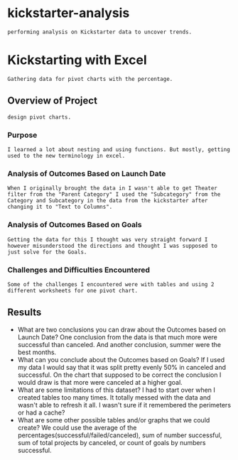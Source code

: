 # kickstarter-analysis
	performing analysis on Kickstarter data to uncover trends.
# Kickstarting with Excel
	Gathering data for pivot charts with the percentage.
## Overview of Project
	design pivot charts.
### Purpose
	I learned a lot about nesting and using functions. But mostly, getting used to the new terminology in excel.
 
### Analysis of Outcomes Based on Launch Date
	When I originally brought the data in I wasn't able to get Theater filter from the "Parent Category" I used the "Subcategory" from the Category and Subcategory in the data from the kickstarter after changing it to "Text to Columns".   
### Analysis of Outcomes Based on Goals
	Getting the data for this I thought was very straight forward I however misunderstood the directions and thought I was supposed to just solve for the Goals. 
### Challenges and Difficulties Encountered
	Some of the challenges I encountered were with tables and using 2 different worksheets for one pivot chart.
## Results

- What are two conclusions you can draw about the Outcomes based on Launch Date?
		One conclusion from the data is that much more were successful than canceled. And another conclusion, summer were the best months. 
- What can you conclude about the Outcomes based on Goals?
		If I used my data I would say that it was split pretty evenly 50% in canceled and successful. On the chart that supposed to be correct the conclusion I would draw is that more were canceled at a higher goal.
- What are some limitations of this dataset?
		I had to start over when I created tables too many times. It totally messed with the data and wasn't able to refresh it all. I wasn't sure if it remembered the perimeters or had a cache?
- What are some other possible tables and/or graphs that we could create?
		We could use the average of the percentages(successful/failed/canceled), sum of number successful, sum of total projects by canceled, or count of goals by numbers successful.
